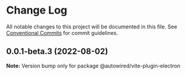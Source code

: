 # Change Log

All notable changes to this project will be documented in this file.
See [Conventional Commits](https://conventionalcommits.org) for commit guidelines.

## 0.0.1-beta.3 (2022-08-02)

**Note:** Version bump only for package @autowired/vite-plugin-electron
